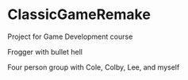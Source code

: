 # ClassicGameRemake
Project for Game Development course

Frogger with bullet hell

Four person group with Cole, Colby, Lee, and myself
